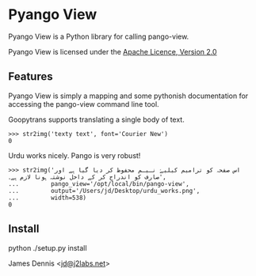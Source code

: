 Pyango View
===========

Pyango View is a Python library for calling pango-view.

Pyango View is licensed under the [Apache Licence, Version 2.0](http://www.apache.org/licenses/LICENSE-2.0.html)

Features
--------

Pyango View is simply a mapping and some pythonish documentation for accessing the pango-view command line tool.

Goopytrans supports translating a single body of text.

    >>> str2img('texty text', font='Courier New')
    0

Urdu works nicely. Pango is very robust!

    >>> str2img('اس صفحہ کو ترامیم کیلیۓ نـیـم محفوظ کر دیا گیا ہے اور صارف کو اندراج کر کے داخل نوشتہ ہونا لازم ہے۔', 
    ...         pango_view='/opt/local/bin/pango-view',
    ...         output='/Users/jd/Desktop/urdu_works.png',
    ...         width=538)
    0

Install
-------

python ./setup.py install


James Dennis <<jd@j2labs.net>>
